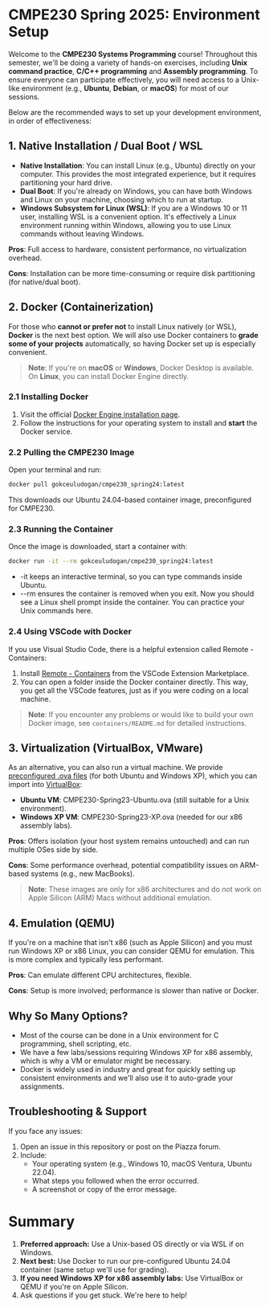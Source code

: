 # CMPE230 Spring 2025: Environment Setup

Welcome to the **CMPE230 Systems Programming** course! Throughout this semester, we'll be doing a variety of hands-on exercises, including **Unix command practice**, **C/C++ programming** and **Assembly programming**. To ensure everyone can participate effectively, you will need access to a Unix-like environment (e.g., **Ubuntu**, **Debian**, or **macOS**) for most of our sessions.

Below are the recommended ways to set up your development environment, in order of effectiveness:


## 1. Native Installation / Dual Boot / WSL
- **Native Installation**: You can install Linux (e.g., Ubuntu) directly on your computer. This provides the most integrated experience, but it requires partitioning your hard drive.
- **Dual Boot**: If you're already on Windows, you can have both Windows and Linux on your machine, choosing which to run at startup.
- **Windows Subsystem for Linux (WSL)**: If you are a Windows 10 or 11 user, installing WSL is a convenient option. It's effectively a Linux environment running within Windows, allowing you to use Linux commands without leaving Windows.

**Pros**: Full access to hardware, consistent performance, no virtualization overhead.  

**Cons**: Installation can be more time-consuming or require disk partitioning (for native/dual boot).



## 2. Docker (Containerization)
For those who **cannot or prefer not** to install Linux natively (or WSL), **Docker** is the next best option. We will also use Docker containers to **grade some of your projects** automatically, so having Docker set up is especially convenient.  

> **Note**: If you're on **macOS** or **Windows**, Docker Desktop is available. On **Linux**, you can install Docker Engine directly.

### 2.1 Installing Docker
1. Visit the official [Docker Engine installation page](https://docs.docker.com/engine/install/).
2. Follow the instructions for your operating system to install and **start** the Docker service.

### 2.2 Pulling the CMPE230 Image
Open your terminal and run:
```bash
docker pull gokceuludogan/cmpe230_spring24:latest
```
This downloads our Ubuntu 24.04-based container image, preconfigured for CMPE230.


### 2.3 Running the Container
Once the image is downloaded, start a container with:

```bash
docker run -it --rm gokceuludogan/cmpe230_spring24:latest
```
- -it keeps an interactive terminal, so you can type commands inside Ubuntu.
- --rm ensures the container is removed when you exit.
Now you should see a Linux shell prompt inside the container. You can practice your Unix commands here.



### 2.4 Using VSCode with Docker
If you use Visual Studio Code, there is a helpful extension called Remote - Containers:
1. Install [Remote - Containers](https://code.visualstudio.com/docs/devcontainers/containers) from the VSCode Extension Marketplace.
2. You can open a folder inside the Docker container directly. This way, you get all the VSCode features, just as if you were coding on a local machine. 

> **Note**: If you encounter any problems or would like to build your own Docker image, see `containers/README.md` for detailed instructions.


   
## 3. Virtualization (VirtualBox, VMware)
As an alternative, you can also run a virtual machine. We provide [preconfigured .ova files](https://zenodo.org/records/7654639) (for both Ubuntu and Windows XP), which you can import into [VirtualBox](https://www.virtualbox.org/):
- **Ubuntu VM**: CMPE230-Spring23-Ubuntu.ova (still suitable for a Unix environment).
- **Windows XP VM**: CMPE230-Spring23-XP.ova (needed for our x86 assembly labs).
  

**Pros**: Offers isolation (your host system remains untouched) and can run multiple OSes side by side.

**Cons**: Some performance overhead, potential compatibility issues on ARM-based systems (e.g., new MacBooks).

> **Note**: These images are only for x86 architectures and do not work on Apple Silicon (ARM) Macs without additional emulation.




## 4. Emulation (QEMU)
If you're on a machine that isn't x86 (such as Apple Silicon) and you must run Windows XP or x86 Linux, you can consider QEMU for emulation. This is more complex and typically less performant.

**Pros**: Can emulate different CPU architectures, flexible. 

**Cons**: Setup is more involved; performance is slower than native or Docker.



## Why So Many Options?
* Most of the course can be done in a Unix environment for C programming, shell scripting, etc.
* We have a few labs/sessions requiring Windows XP for x86 assembly, which is why a VM or emulator might be necessary.
* Docker is widely used in industry and great for quickly setting up consistent environments and we'll also use it to auto-grade your assignments.


## Troubleshooting & Support
If you face any issues:
1. Open an issue in this repository or post on the Piazza forum. 
2. Include:
    * Your operating system (e.g., Windows 10, macOS Ventura, Ubuntu 22.04).
    * What steps you followed when the error occurred.
    * A screenshot or copy of the error message.


# Summary
1. **Preferred approach:** Use a Unix-based OS directly or via WSL if on Windows.
2. **Next best:** Use Docker to run our pre-configured Ubuntu 24.04 container (same setup we'll use for grading).
3. **If you need Windows XP for x86 assembly labs:** Use VirtualBox or QEMU if you're on Apple Silicon.
4. Ask questions if you get stuck. We're here to help!
 
